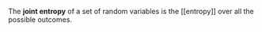 The **joint entropy** of a set of random variables is the [[entropy]] over all the possible outcomes.